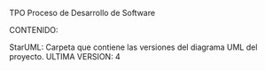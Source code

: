 TPO Proceso de Desarrollo de Software 

CONTENIDO:

StarUML: Carpeta que contiene las versiones del diagrama UML del proyecto. ULTIMA VERSION: 4
